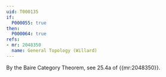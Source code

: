 ```yaml
---
uid: T000135
if:
  P000055: true
then:
  P000064: true
refs:
- mr: 2048350
  name: General Topology (Willard)
---
```


By the Baire Category Theorem, see 25.4a of {{mr:2048350}}.
